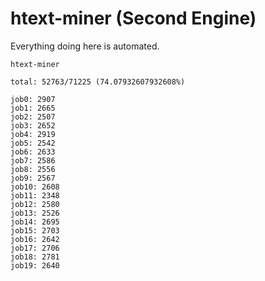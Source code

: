 # htext-miner (Second Engine)

Everything doing here is automated.

```
htext-miner

total: 52763/71225 (74.07932607932608%)

job0: 2907
job1: 2665
job2: 2507
job3: 2652
job4: 2919
job5: 2542
job6: 2633
job7: 2586
job8: 2556
job9: 2567
job10: 2608
job11: 2348
job12: 2580
job13: 2526
job14: 2695
job15: 2703
job16: 2642
job17: 2706
job18: 2781
job19: 2640
```